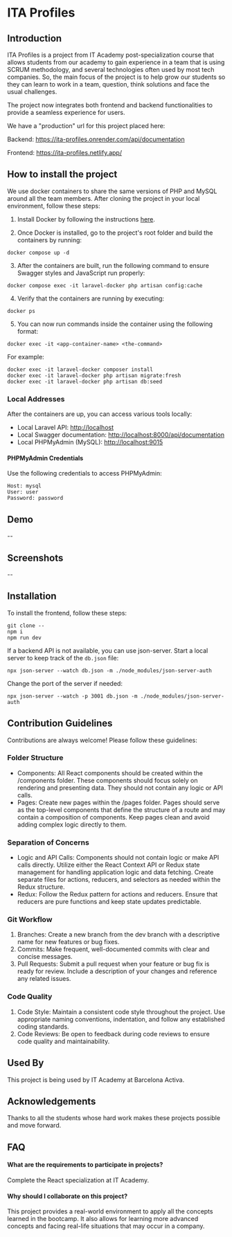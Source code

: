 
# ITA Profiles

## Introduction

ITA Profiles is a project from IT Academy post-specialization course that allows students from our academy to gain experience in a team that is using SCRUM methodology, and several technologies often used by most tech companies. So, the main focus of the project is to help grow our students so they can learn to work in a team, question, think solutions and face the usual challenges.

The project now integrates both frontend and backend functionalities to provide a seamless experience for users.

We have a "production" url for this project placed here:

Backend: https://ita-profiles.onrender.com/api/documentation

Frontend: https://ita-profiles.netlify.app/

## How to install the project

We use docker containers to share the same versions of PHP and MySQL around all the team members. After cloning the project in your local environment, follow these steps:

1. Install Docker by following the instructions [here](https://docs.docker.com/engine/install/).

2. Once Docker is installed, go to the project's root folder and build the containers by running:

```shell
docker compose up -d
```

3. After the containers are built, run the following command to ensure Swagger styles and JavaScript run properly:

```shell
docker compose exec -it laravel-docker php artisan config:cache
```

4. Verify that the containers are running by executing:

```shell
docker ps
```

5. You can now run commands inside the container using the following format:

```shell
docker exec -it <app-container-name> <the-command>
```

For example:

```shell
docker exec -it laravel-docker composer install
docker exec -it laravel-docker php artisan migrate:fresh
docker exec -it laravel-docker php artisan db:seed
```

### Local Addresses

After the containers are up, you can access various tools locally:

- Local Laravel API: [http://localhost](http://localhost)
- Local Swagger documentation: [http://localhost:8000/api/documentation](http://localhost:8000/api/documentation)
- Local PHPMyAdmin (MySQL): [http://localhost:9015](http://localhost:9015)

#### PHPMyAdmin Credentials

Use the following credentials to access PHPMyAdmin:

```
Host: mysql
User: user
Password: password
```

## Demo

--

## Screenshots

--

## Installation

To install the frontend, follow these steps:

```console
git clone --
npm i
npm run dev
```

If a backend API is not available, you can use json-server. Start a local server to keep track of the `db.json` file:

```console
npx json-server --watch db.json -m ./node_modules/json-server-auth
```

Change the port of the server if needed:

```console
npx json-server --watch -p 3001 db.json -m ./node_modules/json-server-auth
```

## Contribution Guidelines

Contributions are always welcome! Please follow these guidelines:

### Folder Structure

- Components: All React components should be created within the /components folder. These components should focus solely on rendering and presenting data. They should not contain any logic or API calls.
- Pages: Create new pages within the /pages folder. Pages should serve as the top-level components that define the structure of a route and may contain a composition of components. Keep pages clean and avoid adding complex logic directly to them.

### Separation of Concerns

- Logic and API Calls: Components should not contain logic or make API calls directly. Utilize either the React Context API or Redux state management for handling application logic and data fetching. Create separate files for actions, reducers, and selectors as needed within the Redux structure.
- Redux: Follow the Redux pattern for actions and reducers. Ensure that reducers are pure functions and keep state updates predictable.

### Git Workflow

1. Branches: Create a new branch from the dev branch with a descriptive name for new features or bug fixes.
2. Commits: Make frequent, well-documented commits with clear and concise messages.
3. Pull Requests: Submit a pull request when your feature or bug fix is ready for review. Include a description of your changes and reference any related issues.

### Code Quality

1. Code Style: Maintain a consistent code style throughout the project. Use appropriate naming conventions, indentation, and follow any established coding standards.
2. Code Reviews: Be open to feedback during code reviews to ensure code quality and maintainability.

## Used By

This project is being used by IT Academy at Barcelona Activa.

## Acknowledgements

Thanks to all the students whose hard work makes these projects possible and move forward.

## FAQ

#### What are the requirements to participate in projects?

Complete the React specialization at IT Academy.

#### Why should I collaborate on this project?

This project provides a real-world environment to apply all the concepts learned in the bootcamp. It also allows for learning more advanced concepts and facing real-life situations that may occur in a company.
